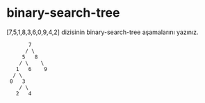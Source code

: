 # binary-search-tree  
[7,5,1,8,3,6,0,9,4,2] dizisinin binary-search-tree aşamalarını yazınız.  
   
     
           7  
          / \  
         5   8  
        / \    \  
       1   6    9  
      / \   
     0   3  
        / \  
       2   4  
  
